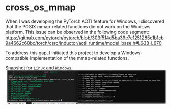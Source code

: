 # cross_os_mmap

When I was developing the PyTorch AOTI feature for Windows, I discovered that the POSIX mmap-related functions did not work on the Windows platform. This issue can be observed in the following code segment:
https://github.com/pytorch/pytorch/blob/303f514d5ba39e7e1251285e1b1cb9a4662c60bc/torch/csrc/inductor/aoti_runtime/model_base.h#L638-L670

To address this gap, I initiated this project to develop a Windows-compatible implementation of the mmap-related functions.

Snapshot for `Linux` and `Windows`.
<img src="images/pic.png" width="800px">